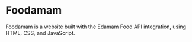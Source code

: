 # Foodamam
Foodamam is a website built with the Edamam Food API integration, using HTML, CSS, and JavaScript.
